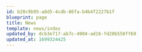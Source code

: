 ```yaml
---
id: b20c9b95-a8d5-4cdb-86fa-b4b4f2227b1f
blueprint: page
title: News
template: news/index
updated_by: dcb3e717-ab7c-4904-ad16-fd20b558ff69
updated_at: 1699324425
---
```

